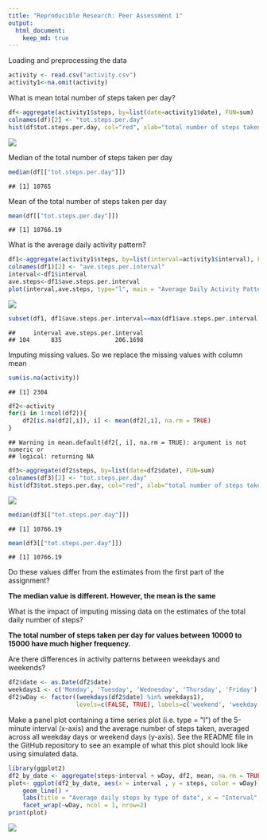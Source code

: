 ```yaml
---
title: "Reproducible Research: Peer Assessment 1"
output: 
  html_document:
    keep_md: true
---
```


Loading and preprocessing the data


```r
activity <- read.csv("activity.csv")
activity1<-na.omit(activity)
```

What is mean total number of steps taken per day?

```r
df<-aggregate(activity1$steps, by=list(date=activity1$date), FUN=sum)
colnames(df)[2] <- "tot.steps.per.day"
hist(df$tot.steps.per.day, col="red", xlab="total number of steps taken per day", main="Histogram of the total number of steps taken each day")
```

![](PA1_template_files/figure-html/unnamed-chunk-1-1.png)<!-- -->

Median of the total number of steps taken per day


```r
median(df[["tot.steps.per.day"]])
```

```
## [1] 10765
```

Mean of the total number of steps taken per day


```r
mean(df[["tot.steps.per.day"]])
```

```
## [1] 10766.19
```

What is the average daily activity pattern?


```r
df1<-aggregate(activity1$steps, by=list(interval=activity1$interval), FUN=mean)
colnames(df1)[2] <- "ave.steps.per.interval"
interval<-df1$interval
ave.steps<-df1$ave.steps.per.interval
plot(interval,ave.steps, type="l", main = "Average Daily Activity Pattern")
```

![](PA1_template_files/figure-html/unnamed-chunk-4-1.png)<!-- -->

```r
subset(df1, df1$ave.steps.per.interval==max(df1$ave.steps.per.interval))
```

```
##     interval ave.steps.per.interval
## 104      835               206.1698
```

Imputing missing values. So we replace the missing values with column mean


```r
sum(is.na(activity))
```

```
## [1] 2304
```

```r
df2<-activity
for(i in 1:ncol(df2)){
    df2[is.na(df2[,i]), i] <- mean(df2[,i], na.rm = TRUE)
}
```

```
## Warning in mean.default(df2[, i], na.rm = TRUE): argument is not numeric or
## logical: returning NA
```

```r
df3<-aggregate(df2$steps, by=list(date=df2$date), FUN=sum)
colnames(df3)[2] <- "tot.steps.per.day"
hist(df3$tot.steps.per.day, col="red", xlab="total number of steps taken per day", main="Histogram of the total number of steps taken each day")
```

![](PA1_template_files/figure-html/unnamed-chunk-5-1.png)<!-- -->

```r
median(df3[["tot.steps.per.day"]])
```

```
## [1] 10766.19
```

```r
mean(df3[["tot.steps.per.day"]])
```

```
## [1] 10766.19
```

Do these values differ from the estimates from the first part of the assignment? 

**The median value is different. However, the mean is the same**

What is the impact of imputing missing data on the estimates of the total daily number of steps?

**The total number of steps taken per day for values between 10000 to 15000 have much higher frequency.**

Are there differences in activity patterns between weekdays and weekends?


```r
df2$date <- as.Date(df2$date)
weekdays1 <- c('Monday', 'Tuesday', 'Wednesday', 'Thursday', 'Friday')
df2$wDay <- factor((weekdays(df2$date) %in% weekdays1), 
                   levels=c(FALSE, TRUE), labels=c('weekend', 'weekday'))
```

Make a panel plot containing a time series plot (i.e. type = "l") of the 5-minute interval (x-axis) and the average number of steps taken, averaged across all weekday days or weekend days (y-axis). See the README file in the GitHub repository to see an example of what this plot should look like using simulated data.


```r
library(ggplot2)
df2_by_date <- aggregate(steps~interval + wDay, df2, mean, na.rm = TRUE)
plot<- ggplot(df2_by_date, aes(x = interval , y = steps, color = wDay)) +
    geom_line() +
    labs(title = "Average daily steps by type of date", x = "Interval", y = "Average number of steps") +
    facet_wrap(~wDay, ncol = 1, nrow=2)
print(plot)
```

![](PA1_template_files/figure-html/unnamed-chunk-7-1.png)<!-- -->


